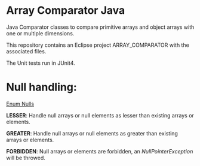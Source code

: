 # Array Comparator Java
Java Comparator classes to compare primitive arrays and object arrays with one or multiple dimensions.

This repository contains an Eclipse project ARRAY_COMPARATOR with the associated files.

The Unit tests run in JUnit4.

# Null handling:

[Enum Nulls](https://github.com/HeinerKuecker/Array-Comparator-Java/blob/master/ARRAY_COMPARATOR/src/de/heinerkuecker/comparator/array/Nulls.java "/ARRAY_COMPARATOR/src/de/heinerkuecker/comparator/array/Nulls.java")

**LESSER**: Handle null arrays or null elements as lesser than existing arrays or elements.

**GREATER**: Handle null arrays or null elements as greater than existing arrays or elements.

**FORBIDDEN**: Null arrays or elements are forbidden, an *NullPointerException* will be throwed.
